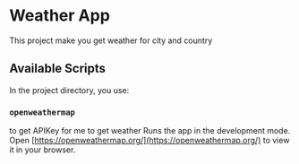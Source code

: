 # Weather App

This project make you get weather for city and country

## Available Scripts

In the project directory, you use:

### `openweathermap`
 to get APIKey for me to get weather
Runs the app in the development mode.\
Open [https://openweathermap.org/](https://openweathermap.org/) to view it in your browser.